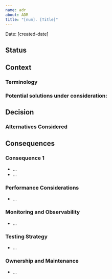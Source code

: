 ```yaml
---
name: adr
about: ADR
title: "[num]. [Title]"
---
```


Date: [created-date]

## Status

<!--
- Proposed
- Accepted
- Abandoned
-->

## Context

<!-- Problem statement -->

### Terminology

<!-- terms defined in the format below:
- **Term1**: ... 
- **Term2**: ...
- ...
-->

### Potential solutions under consideration:

<!-- Solutions considered -->

## Decision

<!-- Proposed Approach -->

### Alternatives Considered

<!-- Alternatives Considered -->

## Consequences

### Consequence 1
- ...
- ...
  
### Performance Considerations
- ...
  
### Monitoring and Observability
- ...
  
### Testing Strategy
- ...

### Ownership and Maintenance
- ...
